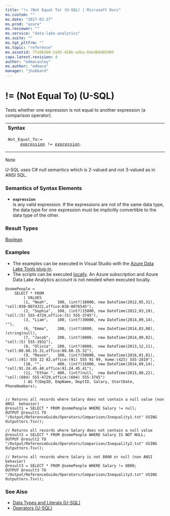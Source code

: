 ```yaml
---
title: "!= (Not Equal To) (U-SQL) | Microsoft Docs"
ms.custom: ""
ms.date: "2017-03-27"
ms.prod: "azure"
ms.reviewer: ""
ms.service: "data-lake-analytics"
ms.suite: ""
ms.tgt_pltfrm: ""
ms.topic: "reference"
ms.assetid: 7fa982b9-2a55-428b-a3ba-6ded68d85905
caps.latest.revision: 4
author: "edmacauley"
ms.author: "edmaca"
manager: "jhubbard"
---
```

# != (Not Equal To) (U-SQL)
Tests whether one expression is not equal to another expression (a comparison operator). 

<table><th align="left">Syntax</th><tr><td><pre>
Not_Equal_To:=                                                                                           
     <a href="#expr">expression</a> != <a href="#expr">expression</a>.
</pre></td></tr></table>

> [!NOTE]
> U-SQL uses C# null semantics which is 2-valued and not 3-valued as in ANSI SQL.

### Semantics of Syntax Elements    
-   <a name="expr"></a>**`expression`**  
Is any valid expression. If the expressions are not of the same data type, the data type for one expression must be implicitly convertible to the data type of the other. 

### Result Types
[Boolean](other-simple-built-in-types-and-literals.md) 

### Examples
- The examples can be executed in Visual Studio with the [Azure Data Lake Tools plug-in](https://www.microsoft.com/download/details.aspx?id=49504).  
- The scripts can be executed [locally](https://docs.microsoft.com/azure/data-lake-analytics/data-lake-analytics-data-lake-tools-get-started#run-u-sql-locally).  An Azure subscription and Azure Data Lake Analytics account is not needed when executed locally.

```
@somePeople = 
    SELECT * FROM 
        ( VALUES
        (1, "Noah",    100, (int?)10000, new DateTime(2012,05,31), "cell:030-0074321,office:030-0076545"),
        (2, "Sophia",  100, (int?)15000, new DateTime(2012,03,19), "cell:(5) 555-4729,office:(5) 555-3745"),
        (3, "Liam",    100, (int?)30000, new DateTime(2014,09,14), ""),
        (6, "Emma",    200, (int?)8000,  new DateTime(2014,03,08), (string)null),
        (7, "Jacob",   200, (int?)8000,  new DateTime(2014,09,02), "cell:(5) 555-3932"),
        (8, "Olivia",  200, (int?)8000,  new DateTime(2013,12,11), "cell:88.60.15.31,office:88.60.15.32"),
        (9, "Mason",   300, (int?)50000, new DateTime(2016,01,01), "cell:(91) 555 22 82,office:(91) 555 91 99, home:(425) 555-2819"),
        (10, "",       400, (int?)15000, new DateTime(2014,09,14), "cell:91.24.45.40,office:91.24.45.41"),
        (11, "Ethan ", 400, (int?)null,  new DateTime(2015,08,22), "cell:(604) 555-4729,office:(604) 555-3745")
        ) AS T(EmpID, EmpName, DeptID, Salary, StartDate, PhoneNumbers);


// Returns all records where Salary does not contain a null value (non ANSI  behavior)
@result1 = SELECT * FROM @somePeople WHERE Salary != null;
OUTPUT @result1 TO "/Output/ReferenceGuide/Operators/Comparison/Inequality1.txt" USING Outputters.Tsv();

// Returns all records where Salary does not contain a null value
@result2 = SELECT * FROM @somePeople WHERE Salary IS NOT NULL;
OUTPUT @result2 TO "/Output/ReferenceGuide/Operators/Comparison/Inequality2.txt" USING Outputters.Tsv();

// Returns all records where Salary is not 8000 or null (non ANSI  behavior)
@result3 = SELECT * FROM @somePeople WHERE Salary != 8000;
OUTPUT @result3 TO "/Output/ReferenceGuide/Operators/Comparison/Inequality3.txt" USING Outputters.Tsv();
```

### See Also
* [Data Types and Literals (U-SQL)](data-types-and-literals-u-sql.md) 
* [Operators (U-SQL)](operators-u-sql.md)
    
    
    
    
